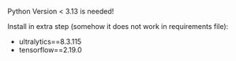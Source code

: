 Python Version < 3.13 is needed!

Install in extra step (somehow it does not work in requirements file):
- ultralytics==8.3.115
- tensorflow==2.19.0